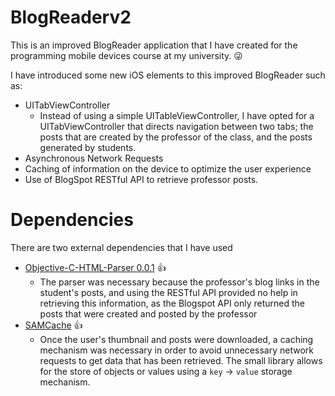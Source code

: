 BlogReaderv2
============

This is an improved BlogReader application that I have created for the programming mobile
devices course at my university. :stuck_out_tongue_winking_eye:

I have introduced some new iOS elements to this improved BlogReader such as:
- UITabViewController 
  - Instead of using a simple UITableViewController, I have opted for a UITabViewController
  that directs navigation between two tabs; the posts that are created by the professor of
  the class, and the posts generated by students.
- Asynchronous Network Requests
- Caching of information on the device to optimize the user experience
- Use of BlogSpot RESTful API to retrieve professor posts.


Dependencies
============

There are two external dependencies that I have used

- [Objective-C-HTML-Parser 0.0.1][1] :+1:
  - The parser was necessary because the professor's blog links in the student's posts, and using
    the RESTful API provided no help in retrieving this information, as the Blogspot API only returned
    the posts that were created and posted by the professor
- [SAMCache][2] :+1:
  - Once the user's thumbnail and posts were downloaded, a caching mechanism was necessary in order 
    to avoid unnecessary network requests to get data that has been retrieved. The small library
    allows for the store of objects or values using a `key` -> `value` storage mechanism.
  





[1]:https://github.com/zootreeves/Objective-C-HMTL-Parser
[2]:https://github.com/soffes/SAMCache
